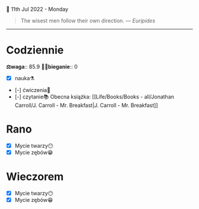 📅 11th Jul 2022 - Monday

> The wisest men follow their own direction.
> — <cite>Euripides</cite>
---
# Codziennie
**⚖waga**:: 85.9
**🏃‍♂️bieganie**:: 0
- [x] nauka⚗
- [-] ćwiczenia💪
- [-] czytanie📚 Obecna książka: [[Life/Books/Books - all/Jonathan Carroll/J. Carroll - Mr. Breakfast|J. Carroll - Mr. Breakfast]]
# Rano
- [x] Mycie twarzy😶
- [x] Mycie zębów😁
# Wieczorem
- [x] Mycie twarzy😶
- [x] Mycie zębów😁
